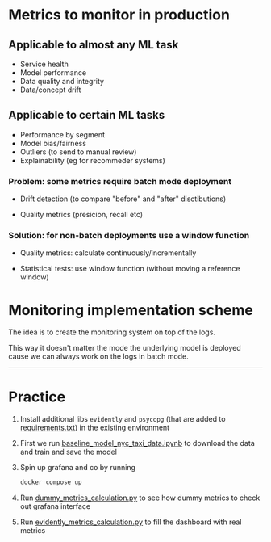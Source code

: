 # Metrics to monitor in production

## Applicable to almost any ML task

- Service health
- Model performance
- Data quality and integrity
- Data/concept drift

## Applicable to certain ML tasks

- Performance by segment 
- Model bias/fairness
- Outliers (to send to manual review)
- Explainability (eg for recommeder systems)

### Problem: some metrics require batch mode deployment

- Drift detection (to compare "before" and "after" disctibutions)

- Quality metrics (presicion, recall etc)

### Solution: for non-batch deployments use a window function

- Quality metrics: calculate continuously/incrementally

- Statistical tests: use window function (without moving a reference window)

# Monitoring implementation scheme

The idea is to create the monitoring system on top of the logs. 

This way it doesn't matter the mode the underlying model is deployed cause we can always work on the logs in batch mode.

---

# Practice

1. Install additional libs `evidently` and `psycopg` (that are added to [requirements.txt](../requirements.txt)) in the existing environment 

1. First we run [baseline_model_nyc_taxi_data.ipynb](../monitoring/baseline_model_nyc_taxi_data.ipynb) to download the data and train and save the model

1. Spin up grafana and co by running
    ```bash
    docker compose up
    ```
1. Run [dummy_metrics_calculation.py](../monitoring/dummy_metrics_calculation.py) to see how dummy metrics to check out grafana interface

1. Run [evidently_metrics_calculation.py](../monitoring/evidently_metrics_calculation.py) to fill the dashboard with real metrics
